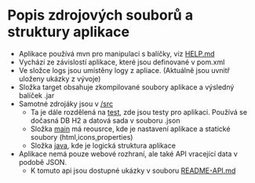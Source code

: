# Popis zdrojových souborů a struktury aplikace
- Aplikace používá mvn pro manipulaci s balíčky, viz [HELP.md](HELP.md)
- Vychází ze závislostí aplikace, které jsou definované v pom.xml
- Ve složce logs jsou umístěny logy z apliace. (Aktuálně jsou uvnitř uloženy ukázky z vývoje)
- Složka target obsahuje zkompilované soubory aplikace a výsledný balíček .jar
- Samotné zdrojáky jsou v [/src](src/)
    - Ta je dále rozdělená na [test](src/test), zde jsou testy pro aplikaci. Používá se dočasná DB H2 a datová sada v souboru .json
    - Složka [main](src/main) má reousrce, kde je nastavení aplikace a statické soubory (html,icons,properties)
    - Složka [java](src/java), kde je logická struktura aplikace
- Aplikace nemá pouze webové rozhraní, ale také API vracející data v podobě JSON.
    - K tomuto api jsou dostupné ukázky v souboru [README-API.md](README-API.md)